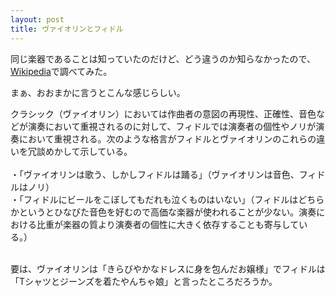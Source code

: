 ```yaml
---
layout: post
title: ヴァイオリンとフィドル
---
```


同じ楽器であることは知っていたのだけど、どう違うのか知らなかったので、<a href="http://ja.wikipedia.org/wiki/%E3%83%95%E3%82%A3%E3%83%89%E3%83%AB">Wikipedia</a>で調べてみた。

まぁ、おおまかに言うとこんな感じらしい。


クラシック（ヴァイオリン）においては作曲者の意図の再現性、正確性、音色などが演奏において重視されるのに対して、フィドルでは演奏者の個性やノリが演奏において重視される。次のような格言がフィドルとヴァイオリンのこれらの違いを冗談めかして示している。
<br><br>
  ・「ヴァイオリンは歌う、しかしフィドルは踊る」（ヴァイオリンは音色、フィドルはノリ）<br>
  ・「フィドルにビールをこぼしてもだれも泣くものはいない」（フィドルはどちらかというとひなびた音色を好むので高価な楽器が使われることが少ない。演奏における比重が楽器の質より演奏者の個性に大きく依存することも寄与している。）<br>
<br>

要は、ヴァイオリンは「きらびやかなドレスに身を包んだお嬢様」でフィドルは「Tシャツとジーンズを着たやんちゃ娘」と言ったところだろうか。
